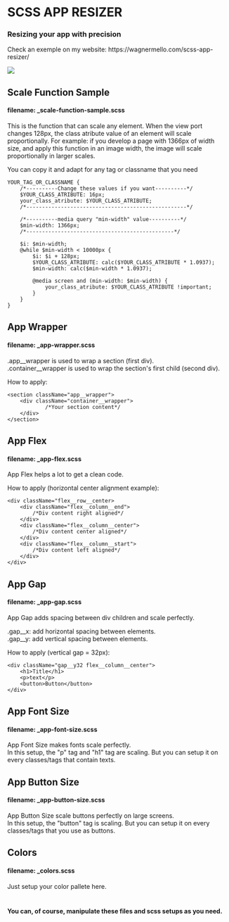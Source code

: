 <h1> SCSS APP RESIZER

<h3>Resizing your app with precision</h2>
<p>Check an exemple on my website: https://wagnermello.com/scss-app-resizer/</p>

<img src="./example-with-reactjs-app/src/assets/readme.gif">



<h2>Scale Function Sample</h2>
<h4>filename: _scale-function-sample.scss</h4>

<p>This is the function that can scale any element.
When the view port changes 128px, the class atribute value of an element will scale proportionally.
For example: if you develop a page with 1366px of width size, and apply this function in an image width, the image will scale proportionally in larger scales.

You can copy it and adapt for any tag or classname that you need</p>

```
YOUR_TAG_OR_CLASSNAME {
	/*----------Change these values if you want----------*/
	$YOUR_CLASS_ATRIBUTE: 16px;
	your_class_atribute: $YOUR_CLASS_ATRIBUTE;
	/*---------------------------------------------------*/

	/*----------media query "min-width" value----------*/
	$min-width: 1366px;
	/*-----------------------------------------------*/

	$i: $min-width;
	@while $min-width < 10000px {
		$i: $i + 128px;
		$YOUR_CLASS_ATRIBUTE: calc($YOUR_CLASS_ATRIBUTE * 1.0937);
		$min-width: calc($min-width * 1.0937);

		@media screen and (min-width: $min-width) {
			your_class_atribute: $YOUR_CLASS_ATRIBUTE !important;
		}
	}
}

```

<h2> App Wrapper </h2>
<h4> filename: _app-wrapper.scss</h4>

<p>.app__wrapper is used to wrap a section (first div).<br />
.container__wrapper is used to wrap the section's first child (second div).<br />

How to apply:<br />

</p>

```
<section className="app__wrapper">
	<div className="container__wrapper">
    		/*Your section content*/
	</div>
</section>
```

<h2> App Flex </h2>
<h4> filename: _app-flex.scss</h4>

<p>App Flex helps a lot to get a clean code.<br />

How to apply (horizontal center alignment example):<br />

</p>

```
<div className="flex__row__center>
	<div className="flex__column__end">
		/*Div content right aligned*/
	</div>
	<div className="flex__column__center">
		/*Div content center aligned*/
	</div>
	<div className="flex__column__start">
		/*Div content left aligned*/
	</div>
</div>
```

<h2> App Gap </h2>
<h4> filename: _app-gap.scss</h4>

<p> App Gap adds spacing between div children and scale perfectly.<br />

.gap__x: add horizontal spacing between elements.<br />
.gap__y: add vertical spacing between elements.<br />

How to apply (vertical gap = 32px): <br />

</p>

```
<div className="gap__y32 flex__column__center">
	<h1>Title</h1>
	<p>text</p>
	<button>Button</button>
</div>
```

<h2> App Font Size </h2>
<h4> filename: _app-font-size.scss</h4>

<p>App Font Size makes fonts scale perfectly.
<br />
In this setup, the "p" tag and "h1" tag are scaling.
But you can setup it on every classes/tags that contain texts.
</p>

<h2> App Button Size </h2>
<h4> filename: _app-button-size.scss</h4>

<p> App Button Size scale buttons perfectly on large screens.<br />
In this setup, the "button" tag is scaling. But you can setup it on every classes/tags that you use as buttons.<br />
</p>

<h2> Colors </h2>
<h4> filename: _colors.scss</h4>
<p>
Just setup your color pallete here.<br />
</p>

#

<h4>You can, of course, manipulate these files and scss setups as you need.</h4>
